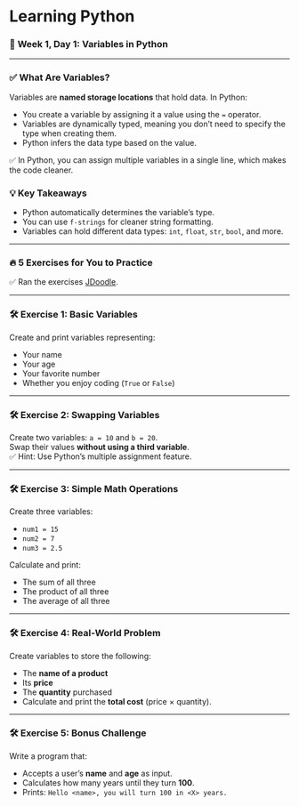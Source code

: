 # Learning Python
### 🚀 **Week 1, Day 1: Variables in Python**

---

### ✅ **What Are Variables?**
Variables are **named storage locations** that hold data. In Python:
- You create a variable by assigning it a value using the `=` operator.  
- Variables are dynamically typed, meaning you don’t need to specify the type when creating them.  
- Python infers the data type based on the value.  

✅ In Python, you can assign multiple variables in a single line, which makes the code cleaner.  

### 💡 **Key Takeaways**
- Python automatically determines the variable’s type.  
- You can use `f-strings` for cleaner string formatting.  
- Variables can hold different data types: `int`, `float`, `str`, `bool`, and more.  

---

### 🔥 **5 Exercises for You to Practice**

✅ Ran the exercises [JDoodle](https://www.jdoodle.com).  

---

### 🛠️ **Exercise 1: Basic Variables**
Create and print variables representing:
- Your name  
- Your age  
- Your favorite number  
- Whether you enjoy coding (`True` or `False`)  

---

### 🛠️ **Exercise 2: Swapping Variables**
Create two variables: `a = 10` and `b = 20`.  
Swap their values **without using a third variable**.  
✅ Hint: Use Python’s multiple assignment feature.  

---

### 🛠️ **Exercise 3: Simple Math Operations**
Create three variables:
- `num1 = 15`  
- `num2 = 7`  
- `num3 = 2.5`  

Calculate and print:  
- The sum of all three  
- The product of all three  
- The average of all three  

---

### 🛠️ **Exercise 4: Real-World Problem**
Create variables to store the following:  
- The **name of a product**  
- Its **price**  
- The **quantity** purchased  
- Calculate and print the **total cost** (price × quantity).  

---

### 🛠️ **Exercise 5: Bonus Challenge**
Write a program that:  
- Accepts a user’s **name** and **age** as input.  
- Calculates how many years until they turn **100**.  
- Prints: `Hello <name>, you will turn 100 in <X> years.`  
